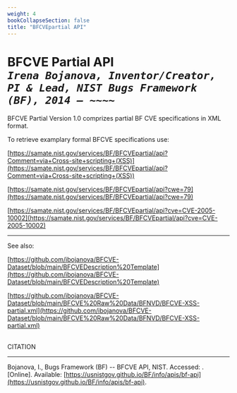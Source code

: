 ```yaml
---
weight: 4
bookCollapseSection: false
title: "BFCVEpartial API"
---
```

# BFCVE Partial API <br/>_`Irena Bojanova, Inventor/Creator, PI & Lead, NIST Bugs Framework (BF), 2014 – ~~~~`_

BFCVE Partial Version 1.0 comprizes partial BF CVE specifications in XML format. 

To retrieve examplary formal BFCVE specifications use:

[https://samate.nist.gov/services/BF/BFCVEpartial/api?Comment=via+Cross-site+scripting+(XSS)](https://samate.nist.gov/services/BF/BFCVEpartial/api?Comment=via+Cross-site+scripting+(XSS))

[https://samate.nist.gov/services/BF/BFCVEpartial/api?cwe=79](https://samate.nist.gov/services/BF/BFCVEpartial/api?cwe=79)

[https://samate.nist.gov/services/BF/BFCVEpartial/api?cve=CVE-2005-10002](https://samate.nist.gov/services/BF/BFCVEpartial/api?cve=CVE-2005-10002)

___________________________

See also:

[https://github.com/ibojanova/BFCVE-Dataset/blob/main/BFCVEDescription%20Template](https://github.com/ibojanova/BFCVE-Dataset/blob/main/BFCVEDescription%20Template)

[https://github.com/ibojanova/BFCVE-Dataset/blob/main/BFCVE%20Raw%20Data/BFNVD/BFCVE-XSS-partial.xml](https://github.com/ibojanova/BFCVE-Dataset/blob/main/BFCVE%20Raw%20Data/BFNVD/BFCVE-XSS-partial.xml)

</br>
CITATION 

_____________________________________________________________

Bojanova, I., Bugs Framework (BF) -- BFCVE API, NIST. Accessed: <span id="currentDate"></span>. [Online]. Available: [https://usnistgov.github.io/BF/info/apis/bf-api](https://usnistgov.github.io/BF/info/apis/bf-api).



<!-- [https://samate.nist.gov/BF/api/bfcve/](https://samate.nist.gov/BF/api/bfcve/) -->
<!-- samate-internal.nist.gov/BF/api/cve/CVE-111 -->
